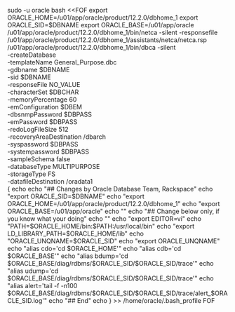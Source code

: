 sudo -u oracle bash <<FOF
export ORACLE_HOME=/u01/app/oracle/product/12.2.0/dbhome_1
export ORACLE_SID=$DBNAME
export ORACLE_BASE=/u01/app/oracle
/u01/app/oracle/product/12.2.0/dbhome_1/bin/netca -silent -responsefile /u01/app/oracle/product/12.2.0/dbhome_1/assistants/netca/netca.rsp
/u01/app/oracle/product/12.2.0/dbhome_1/bin/dbca -silent \
     -createDatabase \
     -templateName General_Purpose.dbc \
     -gdbname $DBNAME \
     -sid $DBNAME \
     -responseFile NO_VALUE \
     -characterSet $DBCHAR \
     -memoryPercentage 60 \
     -emConfiguration $DBEM \
        -dbsnmpPassword $DBPASS \
        -emPassword $DBPASS \
     -redoLogFileSize 512 \
     -recoveryAreaDestination /dbarch \
     -syspassword $DBPASS \
     -systempassword $DBPASS \
     -sampleSchema false \
     -databaseType MULTIPURPOSE \
     -storageType FS \
     -datafileDestination /oradata1    
{
  echo
  echo "##  Changes by Oracle Database Team, Rackspace"
  echo "export ORACLE_SID=$DBNAME"
  echo "export ORACLE_HOME=/u01/app/oracle/product/12.2.0/dbhome_1"
  echo "export ORACLE_BASE=/u01/app/oracle"
  echo ""
  echo "## Change below only, if you know what your doing"
  echo ""
  echo "export EDITOR=vi"
  echo "PATH=\$ORACLE_HOME/bin:\$PATH:/usr/local/bin"
  echo "export LD_LIBRARY_PATH=\$ORACLE_HOME/lib"
  echo "ORACLE_UNQNAME=\$ORACLE_SID"
  echo "export ORACLE_UNQNAME"
  echo "alias cdo='cd \$ORACLE_HOME'"
  echo "alias cdb='cd \$ORACLE_BASE'"
  echo "alias bdump='cd \$ORACLE_BASE/diag/rdbms/\$ORACLE_SID/\$ORACLE_SID/trace'"
  echo "alias udump='cd \$ORACLE_BASE/diag/rdbms/\$ORACLE_SID/\$ORACLE_SID/trace'"
  echo "alias alert='tail -f -n100 \$ORACLE_BASE/diag/rdbms/\$ORACLE_SID/\$ORACLE_SID/trace/alert_\$ORACLE_SID.log'"
  echo "## End"
  echo
} >> /home/oracle/.bash_profile
FOF
